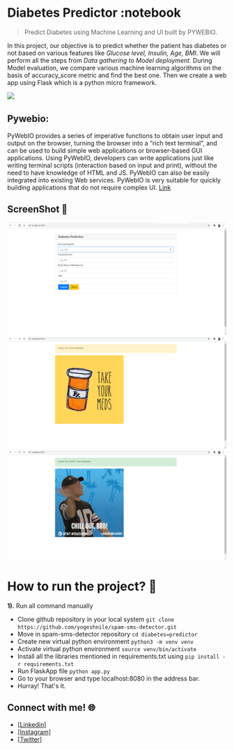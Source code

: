 # Diabetes Predictor :notebook
> Predict Diabetes using Machine Learning and UI built by PYWEBIO.


In this project, our objective is to predict whether the patient has diabetes or not based on various features like *Glucose level, Insulin, Age, BMI*. We will perform all the steps from *Data gathering to Model deployment.* During Model evaluation, we compare various machine learning algorithms on the basis of accuracy_score metric and find the best one. Then we create a web app using Flask which is a python micro framework.

[![](https://camo.githubusercontent.com/2fb0723ef80f8d87a51218680e209c66f213edf8/68747470733a2f2f666f7274686562616467652e636f6d2f696d616765732f6261646765732f6d6164652d776974682d707974686f6e2e737667)](https://python.org)

## Pywebio: 
 PyWebIO provides a series of imperative functions to obtain user input and output on the browser, turning the browser into a “rich text terminal”, and can be used to build simple web applications or browser-based GUI applications. Using PyWebIO, developers can write applications just like writing terminal scripts (interaction based on input and print), without the need to have knowledge of HTML and JS. PyWebIO can also be easily integrated into existing Web services. PyWebIO is very suitable for quickly building applications that do not require complex UI. [Link](https://pywebio.readthedocs.io/en/latest/)
 

 ## ScreenShot :camera_flash:
 ![](https://github.com/rohitpathak18/Diabetes-Prediction/blob/main/Screenshots/IMG%20(1).png)  ![](https://github.com/rohitpathak18/Diabetes-Prediction/blob/main/Screenshots/IMG%20(2).png)  ![](https://github.com/rohitpathak18/Diabetes-Prediction/blob/main/Screenshots/IMG%20(3).png)


# How to run the project? :thinking:
**1).** Run all command manually
  - Clone github repository in your local system  `git clone https://github.com/yogeshnile/spam-sms-detector.git`
  - Move in spam-sms-detector repository  `cd diabetes=predictor`
  - Create new virtual python environment  `python3 -m venv venv`
  - Activate virtual python environment  `source venv/bin/activate`
  - Install all the libraries mentioned in requirements.txt  using  `pip install -r requirements.txt`
  - Run FlaskApp file  `python app.py`
  - Go to your browser and type localhost:8080 in the address bar.
  - Hurray! That's it. <br>

## Connect with me! 🌐
- [[Linkedin]](bit.ly/3xNkOzO)
- [[Instagram]](bit.ly/3eTGyRT)
- [[Twitter]](bit.ly/3aWT16g)
